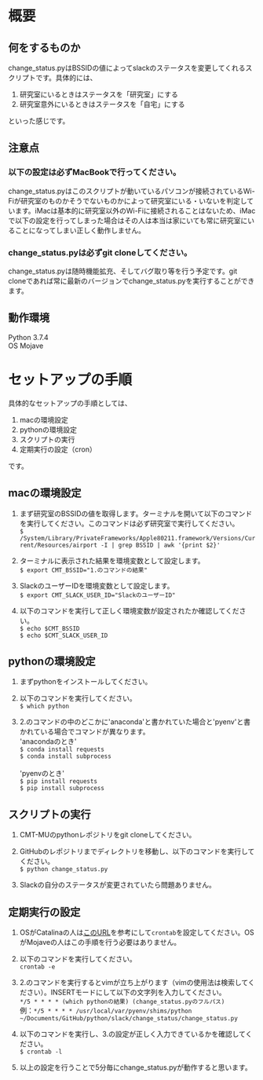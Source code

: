# 概要
## 何をするものか
change_status.pyはBSSIDの値によってslackのステータスを変更してくれるスクリプトです。具体的には、
1. 研究室にいるときはステータスを「研究室」にする
2. 研究室意外にいるときはステータスを「自宅」にする

といった感じです。

## 注意点
### 以下の設定は必ずMacBookで行ってください。
change_status.pyはこのスクリプトが動いているパソコンが接続されているWi-Fiが研究室のものかそうでないものかによって研究室にいる・いないを判定しています。iMacは基本的に研究室以外のWi-Fiに接続されることはないため、iMacで以下の設定を行ってしまった場合はその人は本当は家にいても常に研究室にいることになってしまい正しく動作しません。

### change_status.pyは必ずgit cloneしてください。
change_status.pyは随時機能拡充、そしてバグ取り等を行う予定です。git cloneであれば常に最新のバージョンでchange_status.pyを実行することができます。

## 動作環境
Python 3.7.4
<br>OS Mojave

# セットアップの手順
具体的なセットアップの手順としては、
1. macの環境設定
2. pythonの環境設定
3. スクリプトの実行
4. 定期実行の設定（cron）

です。

## macの環境設定
1. まず研究室のBSSIDの値を取得します。ターミナルを開いて以下のコマンドを実行してください。このコマンドは必ず研究室で実行してください。
<br>```$ /System/Library/PrivateFrameworks/Apple80211.framework/Versions/Current/Resources/airport -I | grep BSSID | awk '{print $2}'```

2. ターミナルに表示された結果を環境変数として設定します。
<br>```$ export CMT_BSSID="1.のコマンドの結果"```

3. SlackのユーザーIDを環境変数として設定します。
<br>```$ export CMT_SLACK_USER_ID="SlackのユーザーID"```

4. 以下のコマンドを実行して正しく環境変数が設定されたか確認してください。
<br>```$ echo $CMT_BSSID```
<br>```$ echo $CMT_SLACK_USER_ID```

## pythonの環境設定
1. まずpythonをインストールしてください。
2. 以下のコマンドを実行してください。
<br>```$ which python```

3. 2.のコマンドの中のどこかに'anaconda'と書かれていた場合と'pyenv'と書かれている場合でコマンドが異なります。
<br>'anacondaのとき'
  <br>```$ conda install requests```
  <br>```$ conda install subprocess```
<br><br>'pyenvのとき'
  <br>```$ pip install requests```
  <br>```$ pip install subprocess```

## スクリプトの実行
1. CMT-MUのpythonレポジトリをgit cloneしてください。
2. GitHubのレポジトリまでディレクトリを移動し、以下のコマンドを実行してください。
<br>```$ python change_status.py```

3. Slackの自分のステータスが変更されていたら問題ありません。

## 定期実行の設定
1. OSがCatalinaの人は[このURL](https://mac-ra.com/catalina-crontab/)を参考にして```crontab```を設定してください。OSがMojaveの人はこの手順を行う必要はありません。
2. 以下のコマンドを実行してください。
<br>```crontab -e```

3. 2.のコマンドを実行するとvimが立ち上がります（vimの使用法は検索してください）。INSERTモードにして以下の文字列を入力してください。
<br>```*/5 * * * * (which pythonの結果) (change_status.pyのフルパス)```
<br>例：```*/5 * * * * /usr/local/var/pyenv/shims/python ~/Documents/GitHub/python/slack/change_status/change_status.py```

4. 以下のコマンドを実行し、3.の設定が正しく入力できているかを確認してください。
<br>```$ crontab -l```

5. 以上の設定を行うことで5分毎にchange_status.pyが動作すると思います。
